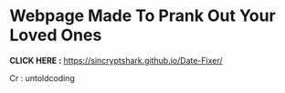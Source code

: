 # Webpage Made To Prank Out Your Loved Ones

**CLICK HERE :** https://sincryptshark.github.io/Date-Fixer/

Cr : untoldcoding 